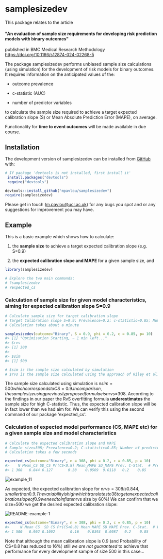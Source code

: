 
<!-- README.md is generated from README.Rmd. Please edit that file -->

# samplesizedev

<!-- badges: start -->
<!-- badges: end -->


This package relates to the article

#### "An evaluation of sample size requirements for developing risk prediction models with binary outcomes"
published in BMC Medical Research Methodology https://doi.org/10.1186/s12874-024-02268-5


The package samplesizedev performs unbiased sample size calculations
(using simulation) for the development of risk models for binary
outcomes. It requires information on the anticipated values of the:

- outcome prevalence

- c-statistic (AUC)

- number of predictor variables

to calculate the sample size required to achieve a target expected calibration slope
(S) or Mean Absolute Prediction Error (MAPE), on average. 

Functionality for **time to event outcomes** will be made available in due course. 

## Installation

The development version of samplesizedev can be installed from
[GitHub](https://github.com/) with:

``` r
# If package 'devtools is not installed, first install it'
 install.packages("devtools")
 require("devtools")

devtools::install_github("mpavlou/samplesizedev")
require(samplesizedev)
```

Please get in touch (m.pavlou@ucl.ac.uk) for any bugs you spot and or any suggestions for improvement you may have. 

## Example

This is a basic example which shows how to calculate:

1)  the **sample size** to achieve a target expected
    calibration slope (e.g. S=0.9)

2)  the **expected calibration slope and MAPE** for a given
    sample size, and

``` r
library(samplesizedev)

# Explore the two main commands:
# ?samplesizedev
# ?expected_cs
```

### Calculation of sample size for given model characteristics, aiming for expected calibration slope S=0.9 

``` r
# Calculate sample size for target calibration slope
# Target Calibration slope S=0.9; Prevalence=0.2; c-statistic=0.85; Number of predictors=10;
# Calculation takes about a minute 

samplesizedev(outcome="Binary", S = 0.9, phi = 0.2, c = 0.85, p= 10)
#> [1] "Optimisation Starting, ~ 1 min left..."
#> $rvs
#> [1] 308
#> 
#> $sim
#> [1] 500

# $sim is the sample size calculated by simulation
# $rvs is the sample size calculated using the approach of Riley et al. (2019) (RvS formula Criterion 1 - overfitting)
```

The sample size calculated using simulation is n$sim=500 which corresponds to CS=0.9. In comparison, 
the sample size using previously proposed formulae is n$rvs=308. According to the findings in our paper
the RvS overfitting formula  **underestimates** the sample size for high C-statistic. Thus, the expected calibration slope will
be in fact lower than we had aim for.  We can verify this using the second command of our package 'expected_cs'.


### Calculation of expected model performance (CS, MAPE etc) for a given sample size and model characteristics

``` r
# Calculate the expected calibration slope and MAPE
# Sample size=308; Prevalence=0.2; C-statistic=0.85; Number of predictors=10
# Calculation takes a few seconds

expected_cs(outcome="Binary", n = 308, phi = 0.2, c = 0.85, p = 10)
#>    N Mean_CS SD_CS Pr(CS<0.8) Mean_MAPE SD_MAPE Prev. C-Stat.  # Predictors
#> 1 308   0.844 0.127       0.38    0.0509  0.0118   0.2    0.85            10
```
![example_11](https://github.com/user-attachments/assets/c7f5cce8-71fb-46ee-b709-1853e8622513)

As expected, the expected calibration slope for n$rvs=308 is 0.844, smaller than 0.9. The variability is high which translates to 
38% chance of actually getting a model with CS<0.8 when we develop a model with data of that size. Hence, larger size is required, and 
to get an expected calibration slope of 0.9 we need to inflate n$rvs size by 60%! We can confirm that we size=500 we get the desired 
expected calibration slope:  

![README-example-1](https://github.com/user-attachments/assets/fe41d81d-e49f-4ef9-a30c-51cac1d3e512)


``` r
expected_cs(outcome="Binary", n = 308, phi = 0.2, c = 0.85, p = 10)
#>     N Mean_CS  SD_CS Pr(CS<0.8) Mean_MAPE SD_MAPE Prev. C-Stat.  # Predictors
#> 1 500   0.902 0.1002       0.16    0.0393  0.0087   0.2    0.85            10
```

Note that although the mean calibration slope is 0.9 (and Probability of CS<0.8 has reduced to 16%) still  *we are not guaranteed* 
to achieve that performance for every development sample of size 500 in this case...


